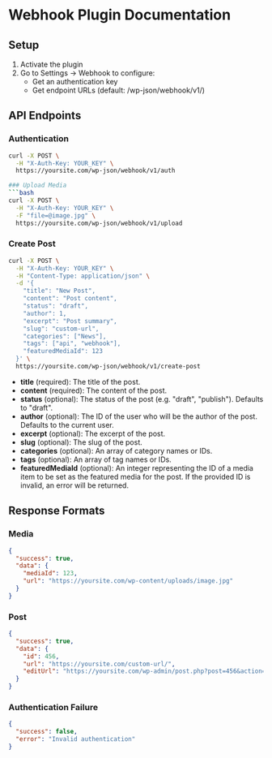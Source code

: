 # Webhook Plugin Documentation

## Setup
1. Activate the plugin
2. Go to Settings → Webhook to configure:
   - Get an authentication key
   - Get endpoint URLs (default: /wp-json/webhook/v1/)

## API Endpoints


### Authentication
```bash
curl -X POST \
  -H "X-Auth-Key: YOUR_KEY" \
  https://yoursite.com/wp-json/webhook/v1/auth

### Upload Media
```bash
curl -X POST \
  -H "X-Auth-Key: YOUR_KEY" \
  -F "file=@image.jpg" \
  https://yoursite.com/wp-json/webhook/v1/upload
```

### Create Post
```bash
curl -X POST \
  -H "X-Auth-Key: YOUR_KEY" \
  -H "Content-Type: application/json" \
  -d '{
    "title": "New Post",
    "content": "Post content",
    "status": "draft",
    "author": 1,
    "excerpt": "Post summary",
    "slug": "custom-url",
    "categories": ["News"],
    "tags": ["api", "webhook"],
    "featuredMediaId": 123
  }' \
  https://yoursite.com/wp-json/webhook/v1/create-post
```
- **title** (required): The title of the post.
- **content** (required): The content of the post.
- **status** (optional): The status of the post (e.g. "draft", "publish"). Defaults to "draft".
- **author** (optional): The ID of the user who will be the author of the post. Defaults to the current user.
- **excerpt** (optional): The excerpt of the post.
- **slug** (optional): The slug of the post.
- **categories** (optional): An array of category names or IDs.
- **tags** (optional): An array of tag names or IDs.
- **featuredMediaId** (optional): An integer representing the ID of a media item to be set as the featured media for the post. If the provided ID is invalid, an error will be returned.

## Response Formats

### Media
```json
{
  "success": true,
  "data": {
    "mediaId": 123,
    "url": "https://yoursite.com/wp-content/uploads/image.jpg"
  }
}
```

### Post
```json
{
  "success": true,
  "data": {
    "id": 456,
    "url": "https://yoursite.com/custom-url/",
    "editUrl": "https://yoursite.com/wp-admin/post.php?post=456&action=edit"
  }
}
```

### Authentication Failure
```json
{
  "success": false,
  "error": "Invalid authentication"
}

